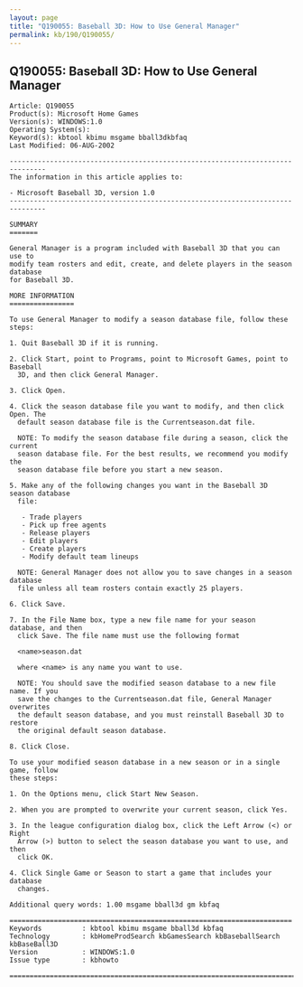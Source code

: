 ```yaml
---
layout: page
title: "Q190055: Baseball 3D: How to Use General Manager"
permalink: kb/190/Q190055/
---
```


## Q190055: Baseball 3D: How to Use General Manager

	Article: Q190055
	Product(s): Microsoft Home Games
	Version(s): WINDOWS:1.0
	Operating System(s): 
	Keyword(s): kbtool kbimu msgame bball3dkbfaq
	Last Modified: 06-AUG-2002
	
	-------------------------------------------------------------------------------
	The information in this article applies to:
	
	- Microsoft Baseball 3D, version 1.0 
	-------------------------------------------------------------------------------
	
	SUMMARY
	=======
	
	General Manager is a program included with Baseball 3D that you can use to
	modify team rosters and edit, create, and delete players in the season database
	for Baseball 3D.
	
	MORE INFORMATION
	================
	
	To use General Manager to modify a season database file, follow these steps:
	
	1. Quit Baseball 3D if it is running.
	
	2. Click Start, point to Programs, point to Microsoft Games, point to Baseball
	  3D, and then click General Manager.
	
	3. Click Open.
	
	4. Click the season database file you want to modify, and then click Open. The
	  default season database file is the Currentseason.dat file.
	
	  NOTE: To modify the season database file during a season, click the current
	  season database file. For the best results, we recommend you modify the
	  season database file before you start a new season.
	
	5. Make any of the following changes you want in the Baseball 3D season database
	  file:
	
	   - Trade players
	   - Pick up free agents
	   - Release players
	   - Edit players
	   - Create players
	   - Modify default team lineups
	
	  NOTE: General Manager does not allow you to save changes in a season database
	  file unless all team rosters contain exactly 25 players.
	
	6. Click Save.
	
	7. In the File Name box, type a new file name for your season database, and then
	  click Save. The file name must use the following format
	
	  <name>season.dat
	
	  where <name> is any name you want to use.
	
	  NOTE: You should save the modified season database to a new file name. If you
	  save the changes to the Currentseason.dat file, General Manager overwrites
	  the default season database, and you must reinstall Baseball 3D to restore
	  the original default season database.
	
	8. Click Close.
	
	To use your modified season database in a new season or in a single game, follow
	these steps:
	
	1. On the Options menu, click Start New Season.
	
	2. When you are prompted to overwrite your current season, click Yes.
	
	3. In the league configuration dialog box, click the Left Arrow (<) or Right
	  Arrow (>) button to select the season database you want to use, and then
	  click OK.
	
	4. Click Single Game or Season to start a game that includes your database
	  changes.
	
	Additional query words: 1.00 msgame bball3d gm kbfaq
	
	======================================================================
	Keywords          : kbtool kbimu msgame bball3d kbfaq
	Technology        : kbHomeProdSearch kbGamesSearch kbBaseballSearch kbBaseBall3D
	Version           : WINDOWS:1.0
	Issue type        : kbhowto
	
	=============================================================================
	
